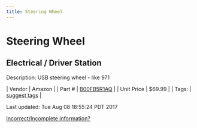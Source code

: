 ```yaml
---
title: Steering Wheel
---
```


# Steering Wheel
## Electrical / Driver Station
Description: 	USB steering wheel - like 971 

| Vendor | Amazon | 
| Part # | [B00FB5R1AQ](http://www.amazon.com/Thrustmaster-VG-Ferrari-Racing-Wheel-PlayStation/dp/B00FB5R1AQ) | 
| Unit Price | $69.99 | 
| Tags: | [suggest tags](https://docs.google.com/forms/d/e/1FAIpQLSeWyY8v3RgOty-MyWmh9U0iivNYN_molChYyS-0U-o-kOAv_g/viewform) | 

Last updated: Tue Aug 08 18:55:24 PDT 2017

 [Incorrect/Incomplete information?](https://docs.google.com/forms/d/e/1FAIpQLSeWyY8v3RgOty-MyWmh9U0iivNYN_molChYyS-0U-o-kOAv_g/viewform)